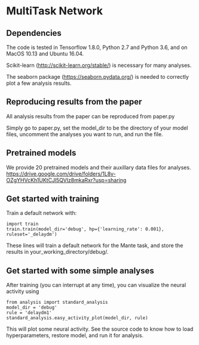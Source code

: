 # MultiTask Network

## Dependencies
The code is tested in Tensorflow 1.8.0, Python 2.7 and Python 3.6, and on MacOS 10.13 and Ubuntu 16.04.

Scikit-learn (http://scikit-learn.org/stable/) is necessary for many analyses.

The seaborn package (https://seaborn.pydata.org/) is needed to correctly
plot a few analysis results.

## Reproducing results from the paper
All analysis results from the paper can be reproduced from paper.py

Simply go to paper.py, set the model_dir to be the directory of your 
model files, uncomment the analyses you want to run, and run the file.

## Pretrained models
We provide 20 pretrained models and their auxillary data files for
analyses.
https://drive.google.com/drive/folders/1L8v-OZgYHVcKh1UKtCJl5QVlz8mkaRxr?usp=sharing

## Get started with training
Train a default network with:

    import train
    train.train(model_dir='debug', hp={'learning_rate': 0.001}, ruleset='_delaydm')

These lines will train a default network for the Mante task, and store the
results in your_working_directory/debug/.

## Get started with some simple analyses
After training (you can interrupt at any time), you can visualize the neural
activity using

    from analysis import standard_analysis
    model_dir = 'debug'
    rule = 'delaydm1'
    standard_analysis.easy_activity_plot(model_dir, rule)

This will plot some neural activity. See the source code to know how to load
hyperparameters, restore model, and run it for analysis.
